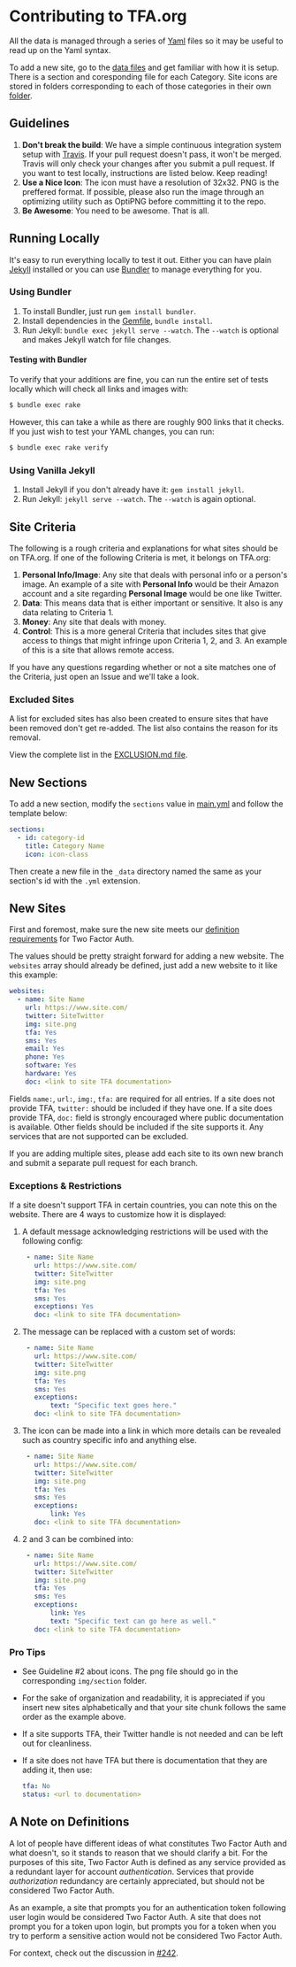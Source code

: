 Contributing to TFA.org
=======================

All the data is managed through a series of [Yaml][yaml] files so it may be
useful to read up on the Yaml syntax.

To add a new site, go to the [data files](_data/) and get familiar with how it
is setup. There is a section and coresponding file for each Category. Site icons
are stored in folders corresponding to each of those categories in their own 
[folder](img/).

## Guidelines

1. **Don't break the build**: We have a simple continuous integration system
   setup with [Travis][travis]. If your pull request doesn't pass, it won't be
   merged. Travis will only check your changes after you submit a pull request.
   If you want to test locally, instructions are listed below. Keep reading!
2. **Use a Nice Icon**: The icon must have a resolution of 32x32. PNG is the
   preffered format. If possible, please also run the image through an optimizing 
   utility such as OptiPNG before committing it to the repo.
3. **Be Awesome**: You need to be awesome. That is all.

## Running Locally

It's easy to run everything locally to test it out. Either you can have plain
[Jekyll][jekyll] installed or you can use [Bundler][bundler] to manage
everything for you.

### Using Bundler

1. To install Bundler, just run `gem install bundler`.
2. Install dependencies in the [Gemfile][gemfile], `bundle install`.
3. Run Jekyll: `bundle exec jekyll serve --watch`. The `--watch` is optional and
   makes Jekyll watch for file changes.

#### Testing with Bundler
   To verify that your additions are fine, you can run the entire set of tests
   locally which will check all links and images with:

   ```bash
   $ bundle exec rake
   ```

   However, this can take a while as there are roughly 900 links that it checks.
   If you just wish to test your YAML changes, you can run:

   ```bash
   $ bundle exec rake verify
   ```

### Using Vanilla Jekyll

1. Install Jekyll if you don't already have it: `gem install jekyll`.
2. Run Jekyll: `jekyll serve --watch`. The `--watch` is again optional.

## Site Criteria

The following is a rough criteria and explanations for what sites should be on
TFA.org. If one of the following Criteria is met, it belongs on TFA.org:

1. **Personal Info/Image**: Any site that deals with personal info or a person's
   image. An example of a site with **Personal Info** would be their Amazon
   account and a site regarding **Personal Image** would be one like Twitter.
2. **Data**: This means data that is either important or sensitive. It also is
   any data relating to Criteria 1.
3. **Money**: Any site that deals with money.
4. **Control**: This is a more general Criteria that includes sites that give
   access to things that might infringe upon Criteria 1, 2, and 3. An example of
   this is a site that allows remote access.

If you have any questions regarding whether or not a site matches one of the
Criteria, just open an Issue and we'll take a look.

### Excluded Sites

A list for excluded sites has also been created to ensure sites that have been
removed don't get re-added. The list also contains the reason for its removal.

View the complete list in the [EXCLUSION.md file][exclude].

## New Sections

To add a new section, modify the `sections` value in [main.yml](_data/main.yml)
and follow the template below:

```yml
sections:
  - id: category-id
    title: Category Name
    icon: icon-class
```

Then create a new file in the `_data` directory named the same as your section's
id with the `.yml` extension.

## New Sites

First and foremost, make sure the new site meets our [definition
requirements](#a-note-on-definitions) for Two Factor Auth.

The values should be pretty straight forward for adding a new website. The
`websites` array should already be defined, just add a new website to it like
this example:

```yml
websites:
  - name: Site Name
    url: https://www.site.com/
    twitter: SiteTwitter
    img: site.png
    tfa: Yes
    sms: Yes
    email: Yes
    phone: Yes
    software: Yes
    hardware: Yes
    doc: <link to site TFA documentation>
```
Fields `name:`, `url:`, `img:`, `tfa:` are required for all entries. If a site 
does not provide TFA, `twitter:` should be included if they have one. If a site 
does provide TFA, `doc:` field is strongly encouraged where public documentation 
is available. Other fields should be included if the site supports it. Any services 
that are not supported can be excluded.

If you are adding multiple sites, please add each site to its own new branch and 
submit a separate pull request for each branch.

### Exceptions & Restrictions

If a site doesn't support TFA in certain countries, you can note this on the
website. There are 4 ways to customize how it is displayed:

1. A default message acknowledging restrictions will be used with the following
   config:

   ```yml
    - name: Site Name
      url: https://www.site.com/
      twitter: SiteTwitter
      img: site.png
      tfa: Yes
      sms: Yes
      exceptions: Yes
      doc: <link to site TFA documentation>
   ```
2. The message can be replaced with a custom set of words:

   ```yml
    - name: Site Name
      url: https://www.site.com/
      twitter: SiteTwitter
      img: site.png
      tfa: Yes
      sms: Yes
      exceptions:
          text: "Specific text goes here."
      doc: <link to site TFA documentation>
   ```
3. The icon can be made into a link in which more details can be revealed such
   as country specific info and anything else.

   ```yml
    - name: Site Name
      url: https://www.site.com/
      twitter: SiteTwitter
      img: site.png
      tfa: Yes
      sms: Yes
      exceptions:
          link: Yes
      doc: <link to site TFA documentation>
   ```
4. 2 and 3 can be combined into:

   ```yml
    - name: Site Name
      url: https://www.site.com/
      twitter: SiteTwitter
      img: site.png
      tfa: Yes
      sms: Yes
      exceptions:
          link: Yes
          text: "Specific text can go here as well."
      doc: <link to site TFA documentation>
   ```

### Pro Tips

- See Guideline #2 about icons. The png file should go in the corresponding
  `img/section` folder.

- For the sake of organization and readability, it is appreciated if you insert
  new sites alphabetically and that your site chunk follows the same order as the
  example above.

- If a site supports TFA, their Twitter handle is not needed and can be left out
  for cleanliness.

- If a site does not have TFA but there is documentation that they are adding
  it, then use:

  ```yml
  tfa: No
  status: <url to documentation>
  ```

## A Note on Definitions

A lot of people have different ideas of what constitutes Two Factor Auth and
what doesn't, so it stands to reason that we should clarify a bit. For the
purposes of this site, Two Factor Auth is defined as any service provided as a
redundant layer for account *authentication*. Services that provide
*authorization* redundancy are certainly appreciated, but should not be
considered Two Factor Auth.

As an example, a site that prompts you for an authentication token following
user login would be considered Two Factor Auth. A site that does not prompt you
for a token upon login, but prompts you for a token when you try to perform a
  sensitive action would not be considered Two Factor Auth.

For context, check out the discussion in [#242][242].

[242]: https://github.com/jdavis/twofactorauth/issues/242
[exclude]: /EXCLUSION.md
[bundler]: http://bundler.io/
[gemfile]: /Gemfile
[jekyll]: http://jekyllrb.com/
[travis]: https://travis-ci.org/jdavis/twofactorauth
[yaml]: http://www.yaml.org/
